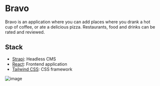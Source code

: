 # Bravo

Bravo is an application where you can add places where you drank a hot cup of coffee, or ate a delicious pizza. Restaurants, food and drinks can be rated and reviewed. 

## Stack
- [Strapi](https://strapi.io): Headless CMS
- [React](https://reactjs.org/): Frontend application
- [Tailwind CSS](https://tailwindcss.com/): CSS framework

![image](https://user-images.githubusercontent.com/23520251/135688357-f459f7e9-9972-4b91-a382-7a5e0c1e03e1.png)


